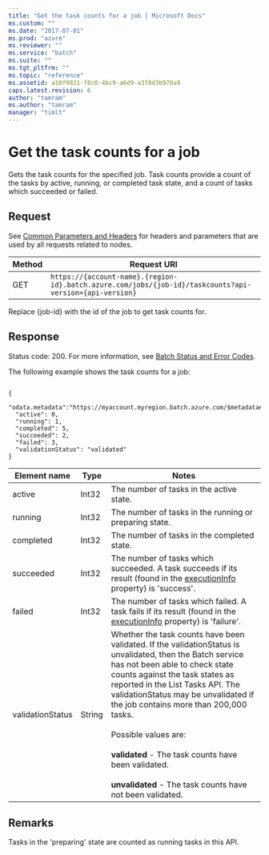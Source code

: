 ```yaml
---
title: "Get the task counts for a job | Microsoft Docs"
ms.custom: ""
ms.date: "2017-07-01"
ms.prod: "azure"
ms.reviewer: ""
ms.service: "batch"
ms.suite: ""
ms.tgt_pltfrm: ""
ms.topic: "reference"
ms.assetid: a10f9921-f8c0-4bc9-a6d9-a3f8d3b976a9
caps.latest.revision: 6
author: "tamram"
ms.author: "tamram"
manager: "timlt"
---
```

# Get the task counts for a job
 Gets the task counts for the specified job. Task counts provide a count of the tasks by active, running, or completed task state, and a count of tasks which succeeded or failed.

## Request
 See [Common Parameters and Headers](../batchservice/common-parameters-and-headers.md) for headers and parameters that are used by all requests related to nodes.

|Method|Request URI|
|------------|-----------------|
|GET|`https://{account-name}.{region-id}.batch.azure.com/jobs/{job-id}/taskcounts?api-version={api-version}`|

 Replace {job\-id} with the id of the job to get task counts for.

## Response
 Status code: 200. For more information, see [Batch Status and Error Codes](../batchservice/batch-status-and-error-codes.md).

 The following example shows the task counts for a job:

```

{
  "odata.metadata":"https://myaccount.myregion.batch.azure.com/$metadata#taskcounts/@Element",
  "active": 0,
  "running": 1,
  "completed": 5,
  "succeeded": 2,
  "failed": 3,
  "validationStatus": "validated"
}

```

|Element name|Type|Notes|
|------------------|----------|-----------|
|active|Int32|The number of tasks in the active state.|
|running|Int32|The number of tasks in the running or preparing state.|
|completed|Int32|The number of tasks in the completed state.|
|succeeded|Int32|The number of tasks which succeeded. A task succeeds if its result (found in the [executionInfo](../batchservice/get-information-about-a-task.md#executionInfo) property) is 'success'.|
|failed|Int32|The number of tasks which failed. A task fails if its result (found in the [executionInfo](../batchservice/get-information-about-a-task.md#executionInfo) property) is 'failure'.|
|validationStatus|String|Whether the task counts have been validated. If the validationStatus is unvalidated, then the Batch service has not been able to check state counts against the task states as reported in the List Tasks API. The validationStatus may be unvalidated if the job contains more than 200,000 tasks.<br /><br /> Possible values are:<br /><br /> **validated** - The task counts have been validated.<br /><br /> **unvalidated** - The task counts have not been validated.|


## Remarks
 Tasks in the 'preparing' state are counted as running tasks in this API.
